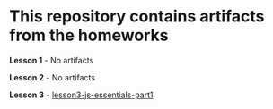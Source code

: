 # This repository contains artifacts from the homeworks

**Lesson 1** - No artifacts

**Lesson 2** - No artifacts

**Lesson 3** - [lesson3-js-essentials-part1](./lesson3-js-essentials-part1)
